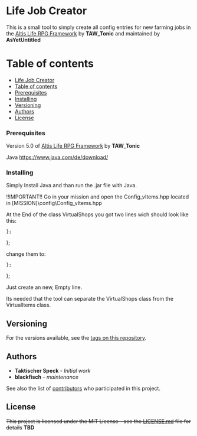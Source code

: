 # Life Job Creator

This is a small tool to simply create all config entries for new farming jobs in the [Altis Life RPG Framework](https://github.com/AsYetUntitled/Framework/) by <b>TAW_Tonic</b> and maintained by <b>AsYetUntitled</b>

Table of contents
=================

<!--ts-->
   * [Life Job Creator](#life-job-creator)
   * [Table of contents](#table-of-contents)
   * [Prerequisites](#prerequisites)
   * [Installing](#installing)
   * [Versioning](#versioning)
   * [Authors](#authors)
   * [License](#license)
<!--te-->

### Prerequisites

Version 5.0 of [Altis Life RPG Framework](https://github.com/AsYetUntitled/Framework/) by <b>TAW_Tonic</b>

Java https://www.java.com/de/download/

### Installing

Simply Install Java and than run the .jar file with Java.

!!IMPORTANT!!
Go in your mission and open the Config_vItems.hpp located in [MISSION]\config\Config_vItems.hpp

At the End of the class VirtualShops you got two lines wich should look like this:
    
    };
};

change them to:
    
    };
    
};

Just create an new, Empty line.

Its needed that the tool can separate the VirtualShops class from the VirtualItems class.

## Versioning

For the versions available, see the [tags on this repository](https://github.com/TaktischerSpeck/Life_Job_Creato/tags). 

## Authors

* **Taktischer Speck** - *Initial work*
* **blackfisch** - *maintenance*

See also the list of [contributors](https://github.com/TaktischerSpeck/Life_Job_Creato/contributors) who participated in this project.

## License

~~This project is licensed under the MIT License - see the [LICENSE.md](LICENSE.md) file for details~~
**TBD**
